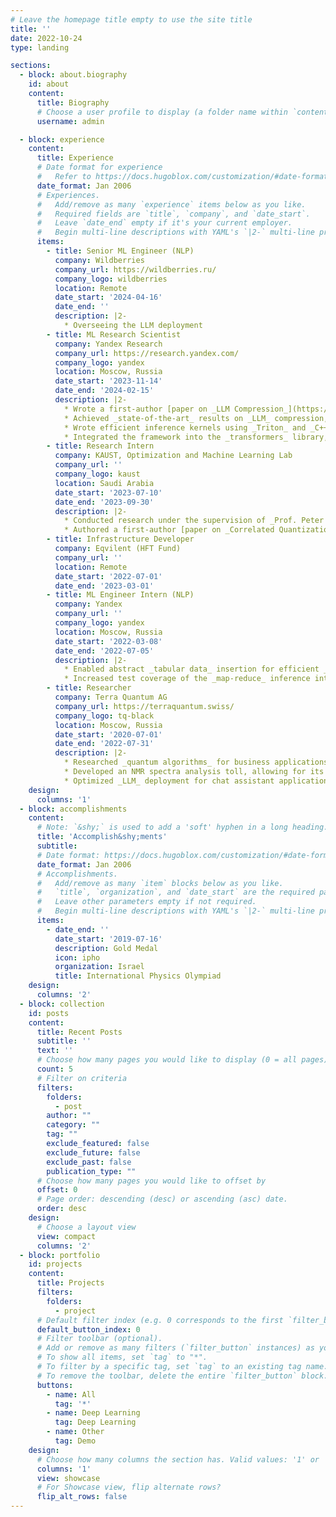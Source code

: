 ```yaml
---
# Leave the homepage title empty to use the site title
title: ''
date: 2022-10-24
type: landing

sections:
  - block: about.biography
    id: about
    content:
      title: Biography
      # Choose a user profile to display (a folder name within `content/authors/`)
      username: admin

  - block: experience
    content:
      title: Experience
      # Date format for experience
      #   Refer to https://docs.hugoblox.com/customization/#date-format
      date_format: Jan 2006
      # Experiences.
      #   Add/remove as many `experience` items below as you like.
      #   Required fields are `title`, `company`, and `date_start`.
      #   Leave `date_end` empty if it's your current employer.
      #   Begin multi-line descriptions with YAML's `|2-` multi-line prefix.
      items:
        - title: Senior ML Engineer (NLP)
          company: Wildberries
          company_url: https://wildberries.ru/
          company_logo: wildberries
          location: Remote
          date_start: '2024-04-16'
          date_end: ''
          description: |2-
            * Overseeing the LLM deployment
        - title: ML Research Scientist
          company: Yandex Research
          company_url: https://research.yandex.com/
          company_logo: yandex
          location: Moscow, Russia
          date_start: '2023-11-14'
          date_end: '2024-02-15'
          description: |2-
            * Wrote a first-author [paper on _LLM Compression_](https://arxiv.org/abs/2401.06118)
            * Achieved _state-of-the-art_ results on _LLM_ compression, reducing model size by _87%_ with acceptable loss in performance
            * Wrote efficient inference kernels using _Triton_ and _C++_, speeding up _LLM_ inference by up to _320%_
            * Integrated the framework into the _transformers_ library, enabling low RAM dispatch and reducing instance RAM requirements by _70%_
        - title: Research Intern
          company: KAUST, Optimization and Machine Learning Lab
          company_url: ''
          company_logo: kaust
          location: Saudi Arabia
          date_start: '2023-07-10'
          date_end: '2023-09-30'
          description: |2-
            * Conducted research under the supervision of _Prof. Peter Richtárik_.
            * Authored a first-author [paper on _Correlated Quantization_](https://arxiv.org/abs/2401.05518)
        - title: Infrastructure Developer
          company: Eqvilent (HFT Fund)
          company_url: ''
          location: Remote
          date_start: '2022-07-01'
          date_end: '2023-03-01'
        - title: ML Engineer Intern (NLP)
          company: Yandex
          company_url: ''
          company_logo: yandex
          location: Moscow, Russia
          date_start: '2022-03-08'
          date_end: '2022-07-05'
          description: |2-
            * Enabled abstract _tabular data_ insertion for efficient _map-reduce_ _LLM_ inference, speeding up the tabular data processing by 120%
            * Increased test coverage of the _map-reduce_ inference interface from _0 to 85%_ through rigorous unit testing
        - title: Researcher
          company: Terra Quantum AG
          company_url: https://terraquantum.swiss/
          company_logo: tq-black
          location: Moscow, Russia
          date_start: '2020-07-01'
          date_end: '2022-07-31'
          description: |2-
            * Researched _quantum algorithms_ for business applications.
            * Developed an NMR spectra analysis toll, allowing for its use for for quantum computations.
            * Optimized _LLM_ deployment for chat assistant applications, reducing latency by 40%.
    design:
      columns: '1'
  - block: accomplishments
    content:
      # Note: `&shy;` is used to add a 'soft' hyphen in a long heading.
      title: 'Accomplish&shy;ments'
      subtitle:
      # Date format: https://docs.hugoblox.com/customization/#date-format
      date_format: Jan 2006
      # Accomplishments.
      #   Add/remove as many `item` blocks below as you like.
      #   `title`, `organization`, and `date_start` are the required parameters.
      #   Leave other parameters empty if not required.
      #   Begin multi-line descriptions with YAML's `|2-` multi-line prefix.
      items:
        - date_end: ''
          date_start: '2019-07-16'
          description: Gold Medal
          icon: ipho
          organization: Israel
          title: International Physics Olympiad
    design:
      columns: '2'
  - block: collection
    id: posts
    content:
      title: Recent Posts
      subtitle: ''
      text: ''
      # Choose how many pages you would like to display (0 = all pages)
      count: 5
      # Filter on criteria
      filters:
        folders:
          - post
        author: ""
        category: ""
        tag: ""
        exclude_featured: false
        exclude_future: false
        exclude_past: false
        publication_type: ""
      # Choose how many pages you would like to offset by
      offset: 0
      # Page order: descending (desc) or ascending (asc) date.
      order: desc
    design:
      # Choose a layout view
      view: compact
      columns: '2'
  - block: portfolio
    id: projects
    content:
      title: Projects
      filters:
        folders:
          - project
      # Default filter index (e.g. 0 corresponds to the first `filter_button` instance below).
      default_button_index: 0
      # Filter toolbar (optional).
      # Add or remove as many filters (`filter_button` instances) as you like.
      # To show all items, set `tag` to "*".
      # To filter by a specific tag, set `tag` to an existing tag name.
      # To remove the toolbar, delete the entire `filter_button` block.
      buttons:
        - name: All
          tag: '*'
        - name: Deep Learning
          tag: Deep Learning
        - name: Other
          tag: Demo
    design:
      # Choose how many columns the section has. Valid values: '1' or '2'.
      columns: '1'
      view: showcase
      # For Showcase view, flip alternate rows?
      flip_alt_rows: false
---
```


